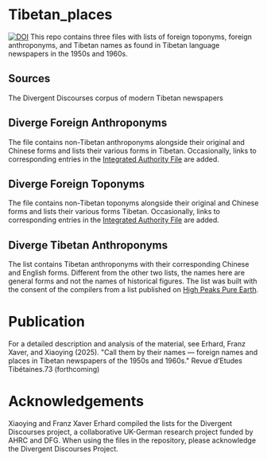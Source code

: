 # Tibetan_places
[![DOI](https://zenodo.org/badge/DOI/10.5281/zenodo.14289491.svg)](https://doi.org/10.5281/zenodo.14289491)
This repo contains three files with lists of foreign toponyms, foreign anthroponyms, and Tibetan names as found in Tibetan language newspapers in the 1950s and 1960s.

## Sources
The Divergent Discourses corpus of modern Tibetan newspapers

## Diverge Foreign Anthroponyms
The file contains non-Tibetan anthroponyms alongside their original and Chinese forms and lists their various forms in Tibetan. Occasionally, links to corresponding entries in the [Integrated Authority File](https://www.dnb.de/EN/Professionell/Standardisierung/GND/gnd_node.html) are added.

## Diverge Foreign Toponyms
The file contains non-Tibetan toponyms alongside their original and Chinese forms and lists their various forms Tibetan. Occasionally, links to corresponding entries in the [Integrated Authority File](https://www.dnb.de/EN/Professionell/Standardisierung/GND/gnd_node.html) are added.

## Diverge Tibetan Anthroponyms
The list contains Tibetan anthroponyms with their corresponding Chinese and English forms. Different from the other two lists, the names here are general forms and not the names of historical figures. The list was built with the consent of the compilers from a list published on [High Peaks Pure Earth](https://highpeakspureearth.com/tibetan-names-in-simplified-chinese-1/).

# Publication
For a detailed description and analysis of the material, see Erhard, Franz Xaver, and Xiaoying (2025). "Call them by their names — foreign names and places in Tibetan newspapers of the 1950s and 1960s." Revue d’Etudes Tibétaines.73 (forthcoming)  

# Acknowledgements
Xiaoying and Franz Xaver Erhard compiled the lists for the Divergent Discourses project, a collaborative UK-German research project funded by AHRC and DFG.
When using the files in the repository, please acknowledge the Divergent Discourses Project.
